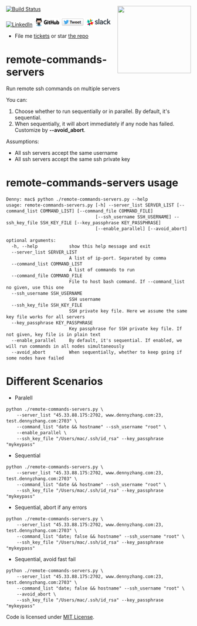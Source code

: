 <a href="https://github.com/DennyZhang?tab=followers"><img align="right" width="200" height="183" src="https://www.dennyzhang.com/wp-content/uploads/denny/watermark/github.png" /></a>

[![Build Status](https://travis-ci.org/DennyZhang/remote-commands-servers.svg?branch=master)](https://travis-ci.org/DennyZhang/remote-commands-servers)

[![LinkedIn](https://raw.githubusercontent.com/USDevOps/mywechat-slack-group/master/linkedin.png)](https://www.linkedin.com/in/dennyzhang001) [![Github](https://raw.githubusercontent.com/USDevOps/mywechat-slack-group/master/images/github.png)](https://github.com/DennyZhang) [![Twitter](https://raw.githubusercontent.com/USDevOps/mywechat-slack-group/master/images/twitter.png)](https://twitter.com/dennyzhang001) [![Slack](https://raw.githubusercontent.com/USDevOps/mywechat-slack-group/master/images/slack.png)](https://goo.gl/ozDDyL)

- File me [tickets](https://github.com/DennyZhang/remote-commands-servers/issues) or star [the repo](https://github.com/DennyZhang/remote-commands-servers)

# remote-commands-servers
Run remote ssh commands on multiple servers

You can:
1. Choose whether to run sequentially or in parallel. By default, it's sequential.
2. When sequentially, it will abort immediately if any node has failed. Customize by **--avoid_abort**.

Assumptions:
- All ssh servers accept the same username
- All ssh servers accept the same ssh private key

# remote-commands-servers usage
```
Denny: mac$ python ./remote-commands-servers.py --help
usage: remote-commands-servers.py [-h] --server_list SERVER_LIST [--command_list COMMAND_LIST] [--command_file COMMAND_FILE]
                                  [--ssh_username SSH_USERNAME] --ssh_key_file SSH_KEY_FILE [--key_passphrase KEY_PASSPHRASE]
                                  [--enable_parallel] [--avoid_abort]

optional arguments:
  -h, --help            show this help message and exit
  --server_list SERVER_LIST
                        A list of ip-port. Separated by comma
  --command_list COMMAND_LIST
                        A list of commands to run
  --command_file COMMAND_FILE
                        File to host bash command. If --command_list no given, use this one
  --ssh_username SSH_USERNAME
                        SSH username
  --ssh_key_file SSH_KEY_FILE
                        SSH private key file. Here we assume the same key file works for all servers
  --key_passphrase KEY_PASSPHRASE
                        Key passphrase for SSH private key file. If not given, key file is in plain text
  --enable_parallel     By default, it's sequential. If enabled, we will run commands in all nodes simultaneously
  --avoid_abort         When sequentially, whether to keep going if some nodes have failed
```

# Different Scenarios
- Paralell
```
python ./remote-commands-servers.py \
    --server_list "45.33.88.175:2702, www.dennyzhang.com:23, test.dennyzhang.com:2703" \
    --command_list "date && hostname" --ssh_username "root" \
    --enable_parallel \
    --ssh_key_file "/Users/mac/.ssh/id_rsa" --key_passphrase "mykeypass"
```

- Sequential
```
python ./remote-commands-servers.py \
    --server_list "45.33.88.175:2702, www.dennyzhang.com:23, test.dennyzhang.com:2703" \
    --command_list "date && hostname" --ssh_username "root" \
    --ssh_key_file "/Users/mac/.ssh/id_rsa" --key_passphrase "mykeypass"
```

- Sequential, abort if any errors
```
python ./remote-commands-servers.py \
    --server_list "45.33.88.175:2702, www.dennyzhang.com:23, test.dennyzhang.com:2703" \
    --command_list "date; false && hostname" --ssh_username "root" \
    --ssh_key_file "/Users/mac/.ssh/id_rsa" --key_passphrase "mykeypass"
```

- Sequential, avoid fast fail
```
python ./remote-commands-servers.py \
    --server_list "45.33.88.175:2702, www.dennyzhang.com:23, test.dennyzhang.com:2703" \
    --command_list "date; false && hostname" --ssh_username "root" \
    --avoid_abort \
    --ssh_key_file "/Users/mac/.ssh/id_rsa" --key_passphrase "mykeypass"
```
Code is licensed under [MIT License](https://www.dennyzhang.com/wp-content/mit_license.txt).
